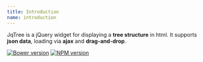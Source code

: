 ```yaml
---
title: Introduction
name: introduction
---
```


JqTree is a jQuery widget for displaying a **tree structure** in html. It supports **json data**, loading via
**ajax** and **drag-and-drop**.

[![Bower version](https://img.shields.io/bower/v/jqtree.svg)](https://mbraak.github.io/jqTree/) [![NPM version](https://img.shields.io/npm/v/jqtree.svg)](https://www.npmjs.com/package/jqtree)
